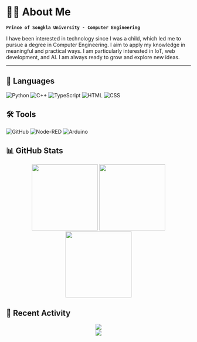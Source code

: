 # 🐻‍❄️ About Me
<!-- Background-->
**`Prince of Songkla University - Computer Engineering`**

I have been interested in technology since I was a child, which led me to pursue a degree in Computer Engineering. 
I aim to apply my knowledge in meaningful and practical ways. I am particularly interested in IoT, web development, and AI. 
I am always ready to grow and explore new ideas.

---

## 🎒 Languages

<p align="left">
  <!-- Python Badge-->
  <img src="https://img.shields.io/badge/Python-3776AB?style=for-the-badge&logo=python&logoColor=white" alt="Python" />

  <!-- C++ Badge-->
  <img src="https://img.shields.io/badge/C++-00599C?style=for-the-badge&logo=c%2B%2B&logoColor=white" alt="C++" />

  <!-- TypeScript Badge-->
  <img src="https://img.shields.io/badge/TypeScript-3178C6?style=for-the-badge&logo=typescript&logoColor=white" alt="TypeScript" />

  <!-- HTML Badge-->
  <img src="https://img.shields.io/badge/HTML-E34F26?style=for-the-badge&logo=html5&logoColor=white" alt="HTML" />

  <!-- CSS Badge-->
  <img src="https://img.shields.io/badge/CSS-1572B6?style=for-the-badge&logo=css3&logoColor=white" alt="CSS" />
</p>

## 🛠️ Tools

<p align="left">

  <!-- GitHub Badge-->
  <img src="https://img.shields.io/badge/GitHub-181717?style=for-the-badge&logo=github&logoColor=white" alt="GitHub" />

  <!-- Node-RED Badge-->
  <img src="https://img.shields.io/badge/Node--RED-BB0000?style=for-the-badge&logo=nodered&logoColor=white" alt="Node-RED" />

  <!-- Arduino Badge-->
  <img src="https://img.shields.io/badge/Arduino-00979D?style=for-the-badge&logo=arduino&logoColor=white" alt="Arduino" />
</p>

## 📊 GitHub Stats
<!-- Stats -->
<div align="center">
  <img height="180em" src="https://github-readme-stats.vercel.app/api?username=mynameiskhing&show_icons=true&theme=omni&include_all_commits=true&count_private=true&hide_border=true" />
  <img height="180em" src="https://github-readme-stats.vercel.app/api/top-langs/?username=mynameiskhing&layout=compact&theme=omni&hide_border=true" />
</div>
<!-- Streak -->
<div align="center">
  <img height="180em" src="https://github-readme-streak-stats.herokuapp.com/?user=mynameiskhing&theme=omni&hide_border=true" />
</div>

## 📍 Recent Activity
<!-- Activity -->
<div align="center">
  <img src="https://github-profile-summary-cards.vercel.app/api/cards/profile-details?username=mynameiskhing&theme=omni" />
</div>
<!-- Language -->
<div align="center">
  <img src="https://github-profile-summary-cards.vercel.app/api/cards/repos-per-language?username=mynameiskhing&theme=omni" />
</div>



